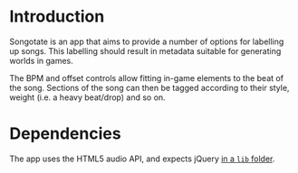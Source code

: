 Introduction
============

Songotate is an app that aims to provide a number of options for labelling up songs.  This labelling should result in metadata suitable for generating worlds in games.

The BPM and offset controls allow fitting in-game elements to the beat of the song.  Sections of the song can then be tagged according to their style, weight (i.e. a heavy beat/drop) and so on.

Dependencies
============

The app uses the HTML5 audio API, and expects jQuery [in a `lib` folder](https://github.com/OllieTerrance/Lib).
